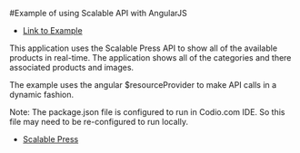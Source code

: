 #Example of using Scalable API with AngularJS

- [Link to Example](http://scalableangular.site44.com/)

This application uses the Scalable Press API to show all of the available products in real-time. The application shows all of the categories and there associated products and images.

The example uses the angular $resourceProvider to make API calls in a dynamic fashion.

Note: The package.json file is configured to run in Codio.com IDE. So this file may need to be re-configured to run locally.

- [Scalable Press](https://scalablepress.com/)



